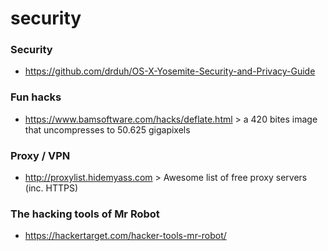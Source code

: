 # security

### Security
- https://github.com/drduh/OS-X-Yosemite-Security-and-Privacy-Guide

### Fun hacks
- https://www.bamsoftware.com/hacks/deflate.html > a 420 bites image that uncompresses to 50.625 gigapixels

### Proxy / VPN
- http://proxylist.hidemyass.com > Awesome list of free proxy servers (inc. HTTPS)

### The hacking tools of Mr Robot
- https://hackertarget.com/hacker-tools-mr-robot/
